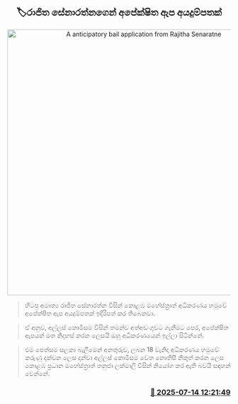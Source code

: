 <p align='center'><b><h2 align='center' title='A anticipatory bail application from Rajitha Senaratne'>🏷රාජිත සේනාරත්නගෙන් අපේක්ෂිත ඇප අයදුම්පතක්</h2></b></p>
<p align='center'><img src='https://helakuru.sgp1.cdn.digitaloceanspaces.com/esana/images/lib/rajitha-senarathne-archived.jpg' width='600' alt='A anticipatory bail application from Rajitha Senaratne'></p>

> හිටපු අමාත්‍ය රාජිත සේනාරත්න විසින් කොළඹ මහේස්ත්‍රාත් අධිකරණය හමුවේ අපේක්ෂිත ඇප අයදුම්පතක් ඉදිරිපත් කර තිබෙනවා.

> ඒ අනුව, අල්ලස් කොමිසම විසින් තමන්ව අත්අඩංගුවට ගැනීමට පෙර, අපේක්ෂිත ඇපයක් මත නිදහස් කරන ලෙසයි ඔහු අධිකරණයෙන් ඉල්ලා සිටින්නේ.

> එම පෙත්සම සලකා බැලීමෙන් අනතුරුව, ලබන 18 වැනිදා අධිකරණය හමුවේ කරුණු දක්වන ලෙස දන්වා අල්ලස් කොමිසම වෙත නොතීසී නිකුත් කරන ලෙස කොළඹ ප්‍රධාන මහේස්ත්‍රාත් තනුජා ලක්මාලි විසින් නියෝග කර ඇති බවයි සඳහන් වෙන්නේ.



<h3 align='right'><a href='https://www.helakuru.lk/esana/p/111831/'>📅 2025-07-14 12:21:49</a></h3>
